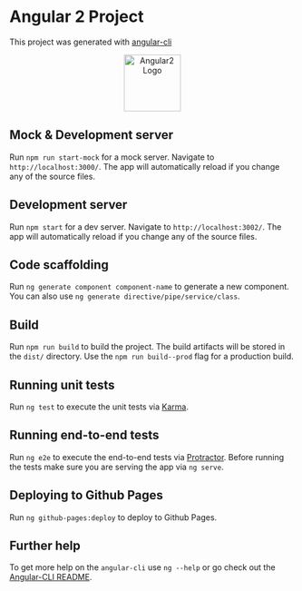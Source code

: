 # Angular 2 Project

This project was generated with [angular-cli](https://github.com/angular/angular-cli)

<p align="center">
  <a href="https://angular2-516a4.firebaseapp.com/" target='_blank'>
    <img alt="Angular2 Logo" title="Logo" src="http://teachstone.com/wp-content/themes/enfold-child/images/myteachstone/icon-live-demo.png" width="100">
  </a>
</p>

## Mock & Development server
Run `npm run start-mock` for a mock server. Navigate to `http://localhost:3000/`. The app will automatically reload if you change any of the source files.

## Development server
Run `npm start` for a dev server. Navigate to `http://localhost:3002/`. The app will automatically reload if you change any of the source files.

## Code scaffolding

Run `ng generate component component-name` to generate a new component. You can also use `ng generate directive/pipe/service/class`.

## Build

Run `npm run build` to build the project. The build artifacts will be stored in the `dist/` directory. Use the `npm run build--prod` flag for a production build.

## Running unit tests

Run `ng test` to execute the unit tests via [Karma](https://karma-runner.github.io).

## Running end-to-end tests

Run `ng e2e` to execute the end-to-end tests via [Protractor](http://www.protractortest.org/).
Before running the tests make sure you are serving the app via `ng serve`.

## Deploying to Github Pages

Run `ng github-pages:deploy` to deploy to Github Pages.

## Further help

To get more help on the `angular-cli` use `ng --help` or go check out the [Angular-CLI README](https://github.com/angular/angular-cli/blob/master/README.md).
